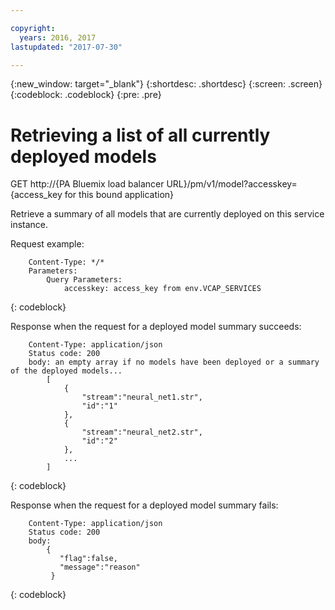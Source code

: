 ```yaml
---

copyright:
  years: 2016, 2017
lastupdated: "2017-07-30"

---
```


{:new_window: target="_blank"}
{:shortdesc: .shortdesc}
{:screen: .screen}
{:codeblock: .codeblock}
{:pre: .pre}

# Retrieving a list of all currently deployed models


GET http://{PA Bluemix load balancer
URL}/pm/v1/model?accesskey={access_key for this bound
application}

Retrieve a summary of all models that are currently deployed on
this service instance.

Request example:

```
    Content-Type: */*
    Parameters:
        Query Parameters:
            accesskey: access_key from env.VCAP_SERVICES
```
{: codeblock}

Response when the request for a deployed model summary succeeds:

```
    Content-Type: application/json
    Status code: 200
    body: an empty array if no models have been deployed or a summary of the deployed models...
        [
            {
                "stream":"neural_net1.str",
                "id":"1"
            },
            {
                "stream":"neural_net2.str",
                "id":"2"
            },
            ...
        ]
```
{: codeblock}

Response when the request for a deployed model summary fails:

```
    Content-Type: application/json
    Status code: 200
    body:
        {
           "flag":false, 
           "message":"reason"  
         }
```
{: codeblock}